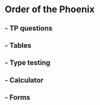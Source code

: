 # Order of the Phoenix

## - TP questions

## - Tables

## - Type testing

## - Calculator

## - Forms


